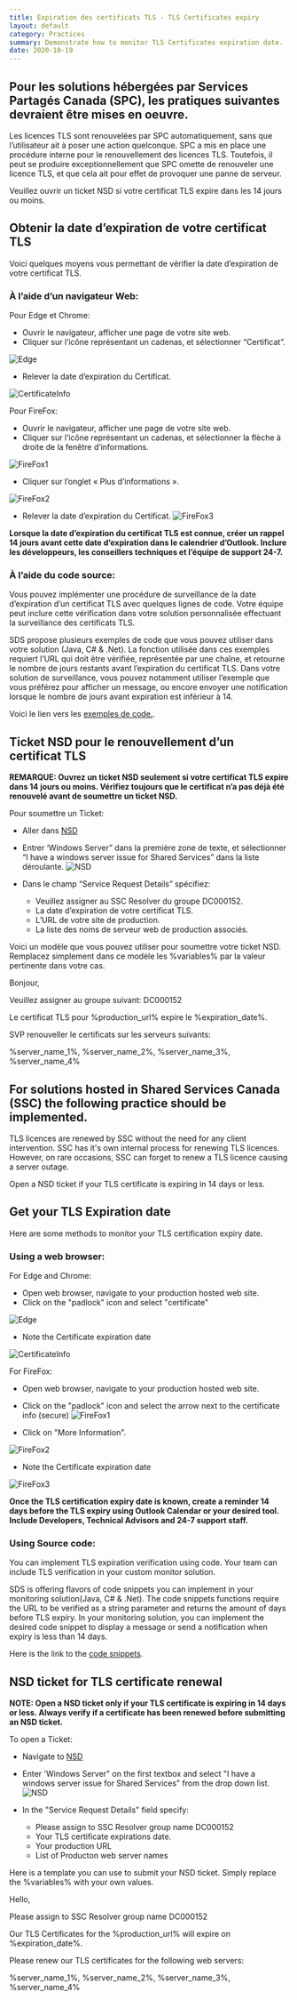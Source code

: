 ```yaml
---
title: Expiration des certificats TLS - TLS Certificates expiry
layout: default
category: Practices
summary: Demonstrate how to monitor TLS Certificates expiration date.
date: 2020-10-19
---
```


## Pour les solutions hébergées par Services Partagés Canada (SPC), les pratiques suivantes devraient être mises en oeuvre.

Les licences TLS sont renouvelées par SPC automatiquement, sans que l’utilisateur ait à poser une action quelconque. SPC a mis en place une procédure interne pour le renouvellement des licences TLS. Toutefois, il peut se produire exceptionnellement que SPC omette de renouveler une licence TLS, et que cela ait pour effet de provoquer une panne de serveur.

Veuillez ouvrir un ticket NSD si votre certificat TLS expire dans les 14 jours ou moins.

## Obtenir la date d’expiration de votre certificat TLS

Voici quelques moyens vous permettant de vérifier la date d’expiration de votre certificat TLS.

### À l’aide d’un navigateur Web:

Pour Edge et Chrome:
* Ouvrir le navigateur, afficher une page de votre site web.
* Cliquer sur l’icône représentant un cadenas, et sélectionner “Certificat”.

![Edge](../assets/TLSExpiration/MSEdge_Licence_FR.jpg)

* Relever la date d’expiration du Certificat.

![CertificateInfo](../assets/TLSExpiration/Browser_LicenceInfo.jpg)

Pour FireFox:
* Ouvrir le navigateur, afficher une page de votre site web.
* Cliquer sur l’icône représentant un cadenas, et sélectionner la flèche à droite de la fenêtre d’informations.

![FireFox1](../assets/TLSExpiration/Firefox_Licence.jpg)

* Cliquer sur l’onglet « Plus d’informations ».

![FireFox2](../assets/TLSExpiration/Firefox_Licence_2.jpg)

* Relever la date d’expiration du Certificat.
![FireFox3](../assets/TLSExpiration/Firefox_Licence_3.jpg)

**Lorsque la date d’expiration du certificat TLS est connue, créer un rappel 14 jours avant cette date d’expiration dans le calendrier d’Outlook. Inclure les développeurs, les conseillers techniques et l’équipe de support 24-7.**

### À l’aide du code source:
Vous pouvez implémenter une procédure de surveillance de la date d’expiration d’un certificat TLS avec quelques lignes de code. Votre équipe peut inclure cette vérification dans votre solution personnalisée effectuant la surveillance des certificats TLS.

SDS propose plusieurs exemples de code que vous pouvez utiliser dans votre solution (Java, C# & .Net). La fonction utilisée dans ces exemples requiert l’URL qui doit être vérifiée, représentée par une chaîne, et retourne le nombre de jours restants avant l’expiration du certificat TLS. Dans votre solution de surveillance, vous pouvez notamment utiliser l’exemple que vous préférez pour afficher un message, ou encore envoyer une notification lorsque le nombre de jours avant expiration est inférieur à 14.

Voici le lien vers les [exemples de code.](https://gccode.ssc-spc.gc.ca/iitb-dgiit/sds/devcop-code-snippets/-/snippets "exemples de code").

## Ticket NSD pour le renouvellement d’un certificat TLS

**REMARQUE: Ouvrez un ticket NSD seulement si votre certificat TLS expire dans 14 jours ou moins. Vérifiez toujours que le certificat n’a pas déjà été renouvelé avant de soumettre un ticket NSD.**

Pour soumettre un Ticket:
* Aller dans [NSD](http://srmis-sigdi-iagent.prv/ "NSD")
* Entrer ‘Windows Server” dans la première zone de texte, et sélectionner “I have a windows server issue for Shared Services” dans la liste déroulante.
![NSD](../assets/TLSExpiration/NSD.PNG)

* Dans le champ “Service Request Details” spécifiez:
  * Veuillez assigner au SSC Resolver du groupe DC000152.
  * La date d’expiration de votre certificat TLS.
  * L’URL de votre site de production.
  * La liste des noms de serveur web de production associés.

Voici un modèle que vous pouvez utiliser pour soumettre votre ticket NSD. Remplacez simplement dans ce modèle les %variables% par la valeur pertinente dans votre cas.

Bonjour,

Veuillez assigner au groupe suivant: DC000152

Le certificat TLS pour %production_url% expire le %expiration_date%.

SVP renouveller le certificats sur les serveurs suivants:

%server_name_1%, %server_name_2%, %server_name_3%, %server_name_4%

## For solutions hosted in Shared Services Canada (SSC) the following practice should be implemented.

TLS licences are renewed by SSC without the need for any client intervention. SSC has it's own internal process for renewing TLS licences. However, on rare occasions, SSC can forget to renew a TLS licence causing a server outage.

Open a NSD ticket if your TLS certificate is expiring in 14 days or less.

## Get your TLS Expiration date

Here are some methods to monitor your TLS certification expiry date.

### Using a web browser:

For Edge and Chrome:

* Open web browser, navigate to your production hosted web site.
* Click on the "padlock" icon and select "certificate"

![Edge](../assets/TLSExpiration/MSEdge_Licence.jpg)

* Note the Certificate expiration date

![CertificateInfo](../assets/TLSExpiration/Browser_LicenceInfo.jpg)

For FireFox:

* Open web browser, navigate to your production hosted web site.
* Click on the "padlock" icon and select the arrow next to the certificate info (secure)
![FireFox1](../assets/TLSExpiration/Firefox_Licence.jpg)

* Click on  "More Information".

![FireFox2](../assets/TLSExpiration/Firefox_Licence_2.jpg)

* Note the Certificate expiration date

![FireFox3](../assets/TLSExpiration/Firefox_Licence_3.jpg)

**Once the TLS certification expiry date is known, create a reminder 14 days before the TLS expiry using Outlook Calendar or your desired tool. Include Developers, Technical Advisors and 24-7 support staff.**

### Using Source code:

You can implement TLS expiration verification using code. Your team can include TLS verification in your custom monitor solution.

SDS is offering  flavors of code snippets you can implement in your monitoring solution(Java, C# & .Net).
The code snippets functions require the URL to be verified as a string parameter and returns the amount of days before TLS expiry.
In your monitoring solution, you can implement the desired code snippet to display a message or send a notification when expiry is less than 14 days.

Here is the link to the [code snippets](https://gccode.ssc-spc.gc.ca/iitb-dgiit/sds/devcop-code-snippets/-/snippets "code snippets").

## NSD ticket for TLS certificate renewal

**NOTE: Open a NSD ticket only if your TLS certificate is expiring in 14 days or less. Always verify if a certificate has been renewed before submitting an NSD ticket.**

To open a Ticket:

* Navigate to [NSD](http://srmis-sigdi-iagent.prv/ "NSD")
* Enter 'Windows Server" on the first textbox and select "I have a windows server issue for Shared Services" from the drop down list.
![NSD](../assets/TLSExpiration/NSD.PNG)

* In the "Service Request Details" field specify:
  * Please assign to SSC Resolver group name DC000152
  * Your TLS certificate expirations date.
  * Your production URL
  * List of Producton web server names

Here is a template you can use to submit your NSD ticket. Simply replace the %variables% with your own values.

Hello,

Please assign to SSC Resolver group name DC000152

Our TLS Certificates for the %production_url% will expire on %expiration_date%.

Please renew our TLS certificates for the following web servers:

%server_name_1%, %server_name_2%, %server_name_3%, %server_name_4%
